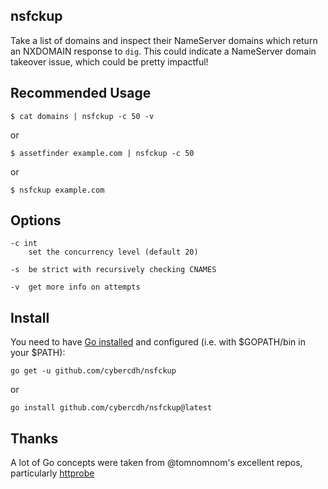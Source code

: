 ## nsfckup
Take a list of domains and inspect their NameServer domains which return an NXDOMAIN response to `dig`. This could indicate a NameServer domain takeover issue, which could be pretty impactful!

## Recommended Usage

`$ cat domains | nsfckup -c 50 -v`

or 

`$ assetfinder example.com | nsfckup -c 50 `

or 

`$ nsfckup example.com`


## Options

```
-c int
    set the concurrency level (default 20)

-s  be strict with recursively checking CNAMES

-v  get more info on attempts
```

## Install

You need to have [Go installed](https://golang.org/doc/install) and configured (i.e. with $GOPATH/bin in your $PATH):

`go get -u github.com/cybercdh/nsfckup`

or

`go install github.com/cybercdh/nsfckup@latest`


## Thanks

A lot of Go concepts were taken from @tomnomnom's excellent repos, particularly [httprobe](https://github.com/tomnomnom/httprobe)

